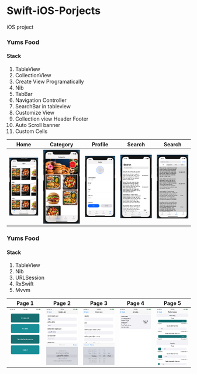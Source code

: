 # Swift-iOS-Porjects
iOS project 

### Yums Food

#### Stack
1. TableView
2. CollectionView
3. Create View Programatically
4. Nib
5. TabBar
6. Navigation Controller
7. SearchBar in tableview
8. Customize View
9. Collection view Header Footer
10. Auto Scroll banner
11. Custom Cells

Home              |  Category            |  Profile         |  Search                |  Search 
:----------------:|:----------------: |:----------------: |:----------------: |:----------------:
![](/Yums_Feed/yums_home.png)  |  ![](/Yums_Feed/yums_category.png) | ![](/Yums_Feed/yums_profile.png) | ![SearchView 1](/Yums_Feed/search1.png) | ![Search View 2](/Yums_Feed/search2.png)

### Yums Food

#### Stack
1. TableView
2. Nib
3. URLSession
4. RxSwift
5. Mvvm

Page 1              |  Page 2             |  Page 3          |  Page 4                |  Page 5  
:----------------:|:----------------: |:----------------: |:----------------: |:----------------:
![](Service_App/IMG_0002.png)  |   ![](Service_App/IMG_0003.png)  | ![](Service_App/IMG_0004.png) |  ![](Service_App/IMG_0005.png)  | ![](Service_App/IMG_0006.png)






 
